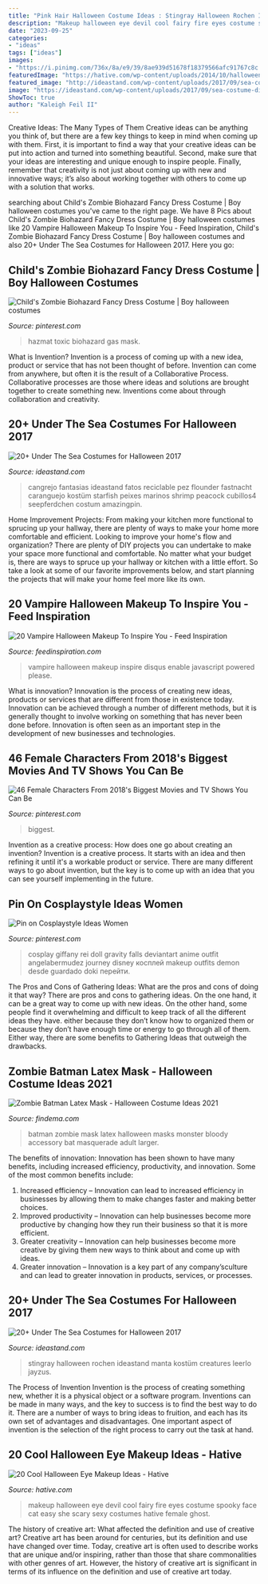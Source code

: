 ```yaml
---
title: "Pink Hair Halloween Costume Ideas : Stingray Halloween Rochen Ideastand Manta Kostüm Creatures Leerlo Jayzus"
description: "Makeup halloween eye devil cool fairy fire eyes costume spooky face cat easy she scary sexy costumes hative female ghost"
date: "2023-09-25"
categories:
- "ideas"
tags: ["ideas"]
images:
- "https://i.pinimg.com/736x/8a/e9/39/8ae939d51678f18379566afc91767c8c.jpg"
featuredImage: "https://hative.com/wp-content/uploads/2014/10/halloween-eye-makeup/13-halloween-eye-makeup-ideas.jpg"
featured_image: "http://ideastand.com/wp-content/uploads/2017/09/sea-costume-diy/14-under-the-sea-costumes-costume-diy.jpg"
image: "https://ideastand.com/wp-content/uploads/2017/09/sea-costume-diy/20-under-the-sea-costumes-costume-diy.jpg"
ShowToc: true
author: "Kaleigh Feil II"
---
```



Creative Ideas: The Many Types of Them
Creative ideas can be anything you think of, but there are a few key things to keep in mind when coming up with them. First, it is important to find a way that your creative ideas can be put into action and turned into something beautiful. Second, make sure that your ideas are interesting and unique enough to inspire people. Finally, remember that creativity is not just about coming up with new and innovative ways; it’s also about working together with others to come up with a solution that works.

	

		
searching about Child&#039;s Zombie Biohazard Fancy Dress Costume | Boy halloween costumes you've came to the right page. We have 8 Pics about Child&#039;s Zombie Biohazard Fancy Dress Costume | Boy halloween costumes like 20 Vampire Halloween Makeup To Inspire You - Feed Inspiration, Child&#039;s Zombie Biohazard Fancy Dress Costume | Boy halloween costumes and also 20+ Under The Sea Costumes for Halloween 2017. Here you go:
		
    
## Child&#039;s Zombie Biohazard Fancy Dress Costume | Boy Halloween Costumes

<img loading=lazy src="https://i.pinimg.com/736x/8a/e9/39/8ae939d51678f18379566afc91767c8c.jpg" onerror="this.onerror=null;this.src='https://tse3.mm.bing.net/th?id=OIP.lpBDj5ykwuWP-FRf9ow6UwHaPg&amp;pid=15.1';" alt="Child&#039;s Zombie Biohazard Fancy Dress Costume | Boy halloween costumes">

_Source: pinterest.com_

>hazmat toxic biohazard gas mask. 

	

What is Invention?
Invention is a process of coming up with a new idea, product or service that has not been thought of before. Invention can come from anywhere, but often it is the result of a Collaborative Process. Collaborative processes are those where ideas and solutions are brought together to create something new. Inventions come about through collaboration and creativity.

    
## 20+ Under The Sea Costumes For Halloween 2017

<img loading=lazy src="https://ideastand.com/wp-content/uploads/2017/09/sea-costume-diy/20-under-the-sea-costumes-costume-diy.jpg" onerror="this.onerror=null;this.src='https://tse3.mm.bing.net/th?id=OIP.HjtZHAVHNzSW72UB1LX2iAHaNd&amp;pid=15.1';" alt="20+ Under The Sea Costumes for Halloween 2017">

_Source: ideastand.com_

>cangrejo fantasias ideastand fatos reciclable pez flounder fastnacht caranguejo kostüm starfish peixes marinos shrimp peacock cubillos4 seepferdchen costum amazingpin. 

	

Home Improvement Projects: From making your kitchen more functional to sprucing up your hallway, there are plenty of ways to make your home more comfortable and efficient.
Looking to improve your home's flow and organization? There are plenty of DIY projects you can undertake to make your space more functional and comfortable. No matter what your budget is, there are ways to spruce up your hallway or kitchen with a little effort. So take a look at some of our favorite improvements below, and start planning the projects that will make your home feel more like its own.

    
## 20 Vampire Halloween Makeup To Inspire You - Feed Inspiration

<img loading=lazy src="http://feedinspiration.com/wp-content/uploads/2016/08/Vampire-Makeup-Halloween-Senses.jpg" onerror="this.onerror=null;this.src='https://tse2.mm.bing.net/th?id=OIP.gxgbLQPMPPlHSxdZ1QaKqQHaKQ&amp;pid=15.1';" alt="20 Vampire Halloween Makeup To Inspire You - Feed Inspiration">

_Source: feedinspiration.com_

>vampire halloween makeup inspire disqus enable javascript powered please. 

	

What is innovation?
Innovation is the process of creating new ideas, products or services that are different from those in existence today. Innovation can be achieved through a number of different methods, but it is generally thought to involve working on something that has never been done before. Innovation is often seen as an important step in the development of new businesses and technologies.

    
## 46 Female Characters From 2018&#039;s Biggest Movies And TV Shows You Can Be

<img loading=lazy src="https://i.pinimg.com/736x/bb/1f/07/bb1f07c18302705bada5d3ffcc667d3d.jpg" onerror="this.onerror=null;this.src='https://tse1.mm.bing.net/th?id=OIP.0breAdNd-hkPDdUwoY3HwAHaLG&amp;pid=15.1';" alt="46 Female Characters From 2018&#039;s Biggest Movies and TV Shows You Can Be">

_Source: pinterest.com_

>biggest. 

	

Invention as a creative process: How does one go about creating an invention?
Invention is a creative process. It starts with an idea and then refining it until it's a workable product or service. There are many different ways to go about invention, but the key is to come up with an idea that you can see yourself implementing in the future.

    
## Pin On Cosplaystyle Ideas Women

<img loading=lazy src="https://i.pinimg.com/736x/34/dc/67/34dc6715da4747227fc6569a2edf261c.jpg" onerror="this.onerror=null;this.src='https://tse4.mm.bing.net/th?id=OIP.I7MK_5801fZdWnIT4-Xo1QHaLH&amp;pid=15.1';" alt="Pin on Cosplaystyle Ideas Women">

_Source: pinterest.com_

>cosplay giffany rei doll gravity falls deviantart anime outfit angelabermudez journey disney косплей makeup outfits demon desde guardado doki перейти. 

	

The Pros and Cons of Gathering Ideas: What are the pros and cons of doing it that way?
There are pros and cons to gathering ideas. On the one hand, it can be a great way to come up with new ideas. On the other hand, some people find it overwhelming and difficult to keep track of all the different ideas they have. either because they don’t know how to organized them or because they don’t have enough time or energy to go through all of them. Either way, there are some benefits to Gathering Ideas that outweigh the drawbacks.

    
## Zombie Batman Latex Mask - Halloween Costume Ideas 2021

<img loading=lazy src="https://findema.com/wp-content/uploads/2014/10/halloween_20147808.jpg" onerror="this.onerror=null;this.src='https://tse1.mm.bing.net/th?id=OIP.HMBsoTxaRaqqOK_A72XX7QHaKl&amp;pid=15.1';" alt="Zombie Batman Latex Mask - Halloween Costume Ideas 2021">

_Source: findema.com_

>batman zombie mask latex halloween masks monster bloody accessory bat masquerade adult larger. 

	

The benefits of innovation:
Innovation has been shown to have many benefits, including increased efficiency, productivity, and innovation. Some of the most common benefits include: 
1. Increased efficiency – Innovation can lead to increased efficiency in businesses by allowing them to make changes faster and making better choices. 
2. Improved productivity – Innovation can help businesses become more productive by changing how they run their business so that it is more efficient. 
3. Greater creativity – Innovation can help businesses become more creative by giving them new ways to think about and come up with ideas. 
4. Greater innovation – Innovation is a key part of any company’sculture and can lead to greater innovation in products, services, or processes.

    
## 20+ Under The Sea Costumes For Halloween 2017

<img loading=lazy src="http://ideastand.com/wp-content/uploads/2017/09/sea-costume-diy/14-under-the-sea-costumes-costume-diy.jpg" onerror="this.onerror=null;this.src='https://tse4.mm.bing.net/th?id=OIP.3-U0-Q1k6gCQkDRT7a4JwAHaOS&amp;pid=15.1';" alt="20+ Under The Sea Costumes for Halloween 2017">

_Source: ideastand.com_

>stingray halloween rochen ideastand manta kostüm creatures leerlo jayzus. 

	

The Process of Invention
Invention is the process of creating something new, whether it is a physical object or a software program. Inventions can be made in many ways, and the key to success is to find the best way to do it. There are a number of ways to bring ideas to fruition, and each has its own set of advantages and disadvantages. One important aspect of invention is the selection of the right process to carry out the task at hand.

    
## 20 Cool Halloween Eye Makeup Ideas - Hative

<img loading=lazy src="https://hative.com/wp-content/uploads/2014/10/halloween-eye-makeup/13-halloween-eye-makeup-ideas.jpg" onerror="this.onerror=null;this.src='https://tse3.mm.bing.net/th?id=OIP.1W3Lvf96JcjJAJRGQkla6gHaLH&amp;pid=15.1';" alt="20 Cool Halloween Eye Makeup Ideas - Hative">

_Source: hative.com_

>makeup halloween eye devil cool fairy fire eyes costume spooky face cat easy she scary sexy costumes hative female ghost. 

	

The history of creative art: What affected the definition and use of creative art?
Creative art has been around for centuries, but its definition and use have changed over time. Today, creative art is often used to describe works that are unique and/or inspiring, rather than those that share commonalities with other genres of art. However, the history of creative art is significant in terms of its influence on the definition and use of creative art today.


